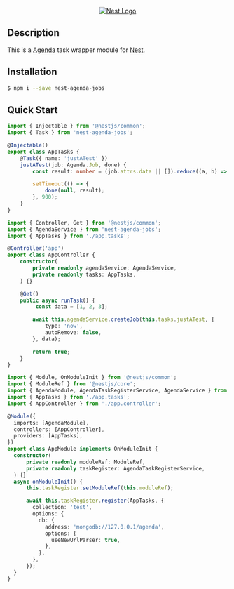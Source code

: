 <p align="center">
  <a href="http://nestjs.com/" target="blank"><img src="http://kamilmysliwiec.com/public/nest-logo.png#1" alt="Nest Logo" /></a>
</p>

## Description

This is a [Agenda](https://github.com/agenda) task wrapper module for [Nest](https://github.com/nestjs/nest).

## Installation

```bash
$ npm i --save nest-agenda-jobs
```

## Quick Start

```ts
import { Injectable } from '@nestjs/common';
import { Task } from 'nest-agenda-jobs';

@Injectable()
export class AppTasks {
    @Task({ name: 'justATest' })
    justATest(job: Agenda.Job, done) {
        const result: number = (job.attrs.data || []).reduce((a, b) => a + b);

        setTimeout(() => {
            done(null, result);
        }, 900);
    }
}

import { Controller, Get } from '@nestjs/common';
import { AgendaService } from 'nest-agenda-jobs';
import { AppTasks } from './app.tasks';

@Controller('app')
export class AppController {
    constructor(
        private readonly agendaService: AgendaService,
        private readonly tasks: AppTasks,
    ) {}

    @Get()
    public async runTask() {
         const data = [1, 2, 3];

        await this.agendaService.createJob(this.tasks.justATest, {
            type: 'now',
            autoRemove: false,
        }, data);

        return true;
    }
}

import { Module, OnModuleInit } from '@nestjs/common';
import { ModuleRef } from '@nestjs/core';
import { AgendaModule, AgendaTaskRegisterService, AgendaService } from 'nest-agenda-jobs';
import { AppTasks } from './app.tasks';
import { AppController } from './app.controller';

@Module({
  imports: [AgendaModule],
  controllers: [AppController],
  providers: [AppTasks],
})
export class AppModule implements OnModuleInit {
  constructor(
      private readonly moduleRef: ModuleRef,
      private readonly taskRegister: AgendaTaskRegisterService,
  ) {}
  async onModuleInit() {
      this.taskRegister.setModuleRef(this.moduleRef);

      await this.taskRegister.register(AppTasks, {
        collection: 'test',
        options: {
          db: {
            address: 'mongodb://127.0.0.1/agenda',
            options: {
              useNewUrlParser: true,
            },
          },
        },
      });
  }
}
```
